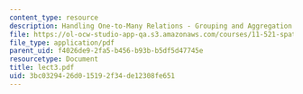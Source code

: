 ```yaml
---
content_type: resource
description: Handling One-to-Many Relations - Grouping and Aggregation
file: https://ol-ocw-studio-app-qa.s3.amazonaws.com/courses/11-521-spatial-database-management-and-advanced-geographic-information-systems-spring-2003/3bc0329426d015192f34de12308fe651_lect3.pdf
file_type: application/pdf
parent_uid: f4026de9-2fa5-b456-b93b-b5df5d47745e
resourcetype: Document
title: lect3.pdf
uid: 3bc03294-26d0-1519-2f34-de12308fe651
---
```


